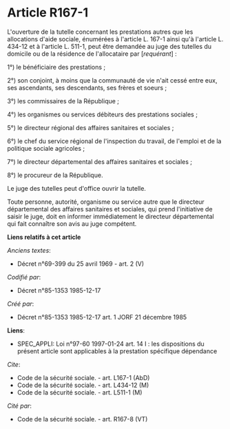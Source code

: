 # Article R167-1

L'ouverture de la tutelle concernant les prestations autres que les allocations d'aide sociale, énumérées à l'article L.
167-1 ainsi qu'à l'article L. 434-12 et à l'article L. 511-1, peut être demandée au juge des tutelles du domicile ou de la
résidence de l'allocataire par [*requérant*] : 

1°) le bénéficiaire des prestations ; 

2°) son conjoint, à moins que la communauté de vie n'ait cessé entre eux, ses ascendants, ses descendants, ses frères et
soeurs ;

3°) les commissaires de la République ; 

4°) les organismes ou services débiteurs des prestations sociales ; 

5°) le directeur régional des affaires sanitaires et sociales ;

6°) le chef du service régional de l'inspection du travail, de l'emploi et de la politique sociale agricoles ; 

7°) le directeur départemental des affaires sanitaires et sociales ; 

8°) le procureur de la République. 

Le juge des tutelles peut d'office ouvrir la tutelle. 

Toute personne, autorité, organisme ou service autre que le directeur départemental des affaires sanitaires et sociales, qui
prend l'initiative de saisir le juge, doit en informer immédiatement le directeur départemental qui fait connaître son avis
au juge compétent.

**Liens relatifs à cet article**

_Anciens textes_:

  - Décret n°69-399 du 25 avril 1969 - art. 2 (V)

_Codifié par_:

  - Décret n°85-1353 1985-12-17

_Créé par_:

  - Décret n°85-1353 1985-12-17 art. 1 JORF 21 décembre 1985

**Liens**:

  - SPEC_APPLI: Loi n°97-60 1997-01-24 art. 14 I : les dispositions du présent article sont applicables à la prestation spécifique dépendance

_Cite_:

  - Code de la sécurité sociale. - art. L167-1 (AbD)
  - Code de la sécurité sociale. - art. L434-12 (M)
  - Code de la sécurité sociale. - art. L511-1 (M)

_Cité par_:

  - Code de la sécurité sociale. - art. R167-8 (VT)
